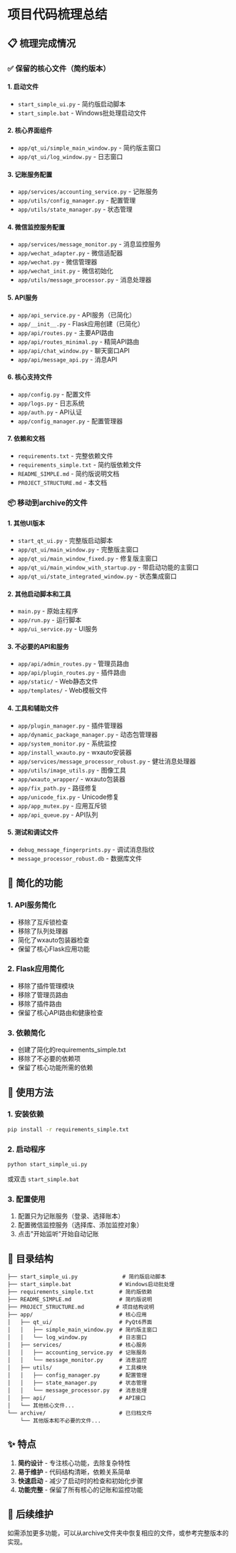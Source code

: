 # 项目代码梳理总结

## 📋 梳理完成情况

### ✅ 保留的核心文件（简约版本）

#### 1. 启动文件
- `start_simple_ui.py` - 简约版启动脚本
- `start_simple.bat` - Windows批处理启动文件

#### 2. 核心界面组件
- `app/qt_ui/simple_main_window.py` - 简约版主窗口
- `app/qt_ui/log_window.py` - 日志窗口

#### 3. 记账服务配置
- `app/services/accounting_service.py` - 记账服务
- `app/utils/config_manager.py` - 配置管理
- `app/utils/state_manager.py` - 状态管理

#### 4. 微信监控服务配置
- `app/services/message_monitor.py` - 消息监控服务
- `app/wechat_adapter.py` - 微信适配器
- `app/wechat.py` - 微信管理器
- `app/wechat_init.py` - 微信初始化
- `app/utils/message_processor.py` - 消息处理器

#### 5. API服务
- `app/api_service.py` - API服务（已简化）
- `app/__init__.py` - Flask应用创建（已简化）
- `app/api/routes.py` - 主要API路由
- `app/api/routes_minimal.py` - 精简API路由
- `app/api/chat_window.py` - 聊天窗口API
- `app/api/message_api.py` - 消息API

#### 6. 核心支持文件
- `app/config.py` - 配置文件
- `app/logs.py` - 日志系统
- `app/auth.py` - API认证
- `app/config_manager.py` - 配置管理器

#### 7. 依赖和文档
- `requirements.txt` - 完整依赖文件
- `requirements_simple.txt` - 简约版依赖文件
- `README_SIMPLE.md` - 简约版说明文档
- `PROJECT_STRUCTURE.md` - 本文档

### 📦 移动到archive的文件

#### 1. 其他UI版本
- `start_qt_ui.py` - 完整版启动脚本
- `app/qt_ui/main_window.py` - 完整版主窗口
- `app/qt_ui/main_window_fixed.py` - 修复版主窗口
- `app/qt_ui/main_window_with_startup.py` - 带启动功能的主窗口
- `app/qt_ui/state_integrated_window.py` - 状态集成窗口

#### 2. 其他启动脚本和工具
- `main.py` - 原始主程序
- `app/run.py` - 运行脚本
- `app/ui_service.py` - UI服务

#### 3. 不必要的API和服务
- `app/api/admin_routes.py` - 管理员路由
- `app/api/plugin_routes.py` - 插件路由
- `app/static/` - Web静态文件
- `app/templates/` - Web模板文件

#### 4. 工具和辅助文件
- `app/plugin_manager.py` - 插件管理器
- `app/dynamic_package_manager.py` - 动态包管理器
- `app/system_monitor.py` - 系统监控
- `app/install_wxauto.py` - wxauto安装器
- `app/services/message_processor_robust.py` - 健壮消息处理器
- `app/utils/image_utils.py` - 图像工具
- `app/wxauto_wrapper/` - wxauto包装器
- `app/fix_path.py` - 路径修复
- `app/unicode_fix.py` - Unicode修复
- `app/app_mutex.py` - 应用互斥锁
- `app/api_queue.py` - API队列

#### 5. 测试和调试文件
- `debug_message_fingerprints.py` - 调试消息指纹
- `message_processor_robust.db` - 数据库文件

## 🔧 简化的功能

### 1. API服务简化
- 移除了互斥锁检查
- 移除了队列处理器
- 简化了wxauto包装器检查
- 保留了核心Flask应用功能

### 2. Flask应用简化
- 移除了插件管理模块
- 移除了管理员路由
- 移除了插件路由
- 保留了核心API路由和健康检查

### 3. 依赖简化
- 创建了简化的requirements_simple.txt
- 移除了不必要的依赖项
- 保留了核心功能所需的依赖

## 🚀 使用方法

### 1. 安装依赖
```bash
pip install -r requirements_simple.txt
```

### 2. 启动程序
```bash
python start_simple_ui.py
```
或双击 `start_simple.bat`

### 3. 配置使用
1. 配置只为记账服务（登录、选择账本）
2. 配置微信监控服务（选择库、添加监控对象）
3. 点击"开始监听"开始自动记账

## 📁 目录结构

```
├── start_simple_ui.py              # 简约版启动脚本
├── start_simple.bat               # Windows启动批处理
├── requirements_simple.txt        # 简约版依赖
├── README_SIMPLE.md               # 简约版说明
├── PROJECT_STRUCTURE.md          # 项目结构说明
├── app/                           # 核心应用
│   ├── qt_ui/                     # PyQt6界面
│   │   ├── simple_main_window.py  # 简约版主窗口
│   │   └── log_window.py          # 日志窗口
│   ├── services/                  # 核心服务
│   │   ├── accounting_service.py  # 记账服务
│   │   └── message_monitor.py     # 消息监控
│   ├── utils/                     # 工具模块
│   │   ├── config_manager.py      # 配置管理
│   │   ├── state_manager.py       # 状态管理
│   │   └── message_processor.py   # 消息处理
│   ├── api/                       # API接口
│   └── 其他核心文件...
└── archive/                       # 已归档文件
    └── 其他版本和不必要的文件...
```

## ✨ 特点

1. **简约设计** - 专注核心功能，去除复杂特性
2. **易于维护** - 代码结构清晰，依赖关系简单
3. **快速启动** - 减少了启动时的检查和初始化步骤
4. **功能完整** - 保留了所有核心的记账和监控功能

## 🔄 后续维护

如需添加更多功能，可以从archive文件夹中恢复相应的文件，或参考完整版本的实现。
